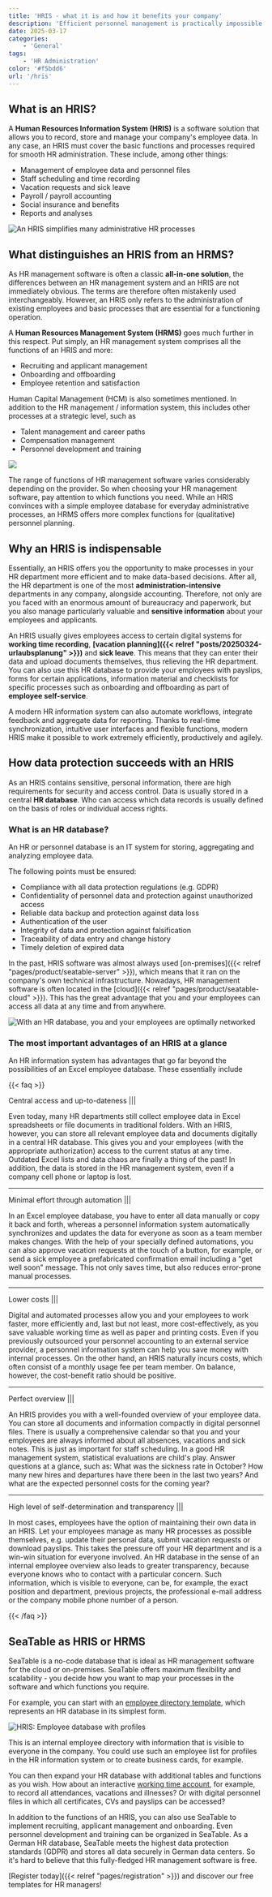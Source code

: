 ```yaml
---
title: 'HRIS - what it is and how it benefits your company'
description: 'Efficient personnel management is practically impossible these days without an HRIS (Human Resources Information System) - at least if your company has reached a certain size. In this article, we take a look at the difference between a human resources information system (HRIS) and a human resources management system (HRMS) and discuss how you can make your HR management more efficient with software that includes an HR database.'
date: 2025-03-17
categories:
    - 'General'
tags:
    - 'HR Administration'
color: '#f5bdd6'
url: '/hris'
---
```


## What is an HRIS?

A **Human Resources Information System (HRIS)** is a software solution that allows you to record, store and manage your company's employee data. In any case, an HRIS must cover the basic functions and processes required for smooth HR administration. These include, among other things:

- Management of employee data and personnel files
- Staff scheduling and time recording
- Vacation requests and sick leave
- Payroll / payroll accounting
- Social insurance and benefits
- Reports and analyses

![An HRIS simplifies many administrative HR processes](Mitarbeiterverzeichnis.jpg)

## What distinguishes an HRIS from an HRMS?

As HR management software is often a classic **all-in-one solution**, the differences between an HR management system and an HRIS are not immediately obvious. The terms are therefore often mistakenly used interchangeably. However, an HRIS only refers to the administration of existing employees and basic processes that are essential for a functioning operation.

A **Human Resources Management System (HRMS)** goes much further in this respect. Put simply, an HR management system comprises all the functions of an HRIS and more:

- Recruiting and applicant management
- Onboarding and offboarding
- Employee retention and satisfaction

Human Capital Management (HCM) is also sometimes mentioned. In addition to the HR management / information system, this includes other processes at a strategic level, such as

- Talent management and career paths
- Compensation management
- Personnel development and training

![](Grafik-HRIS-vs-HMRS.jpg)

The range of functions of HR management software varies considerably depending on the provider. So when choosing your HR management software, pay attention to which functions you need. While an HRIS convinces with a simple employee database for everyday administrative processes, an HRMS offers more complex functions for (qualitative) personnel planning.

## Why an HRIS is indispensable

Essentially, an HRIS offers you the opportunity to make processes in your HR department more efficient and to make data-based decisions. After all, the HR department is one of the most **administration-intensive** departments in any company, alongside accounting. Therefore, not only are you faced with an enormous amount of bureaucracy and paperwork, but you also manage particularly valuable and **sensitive information** about your employees and applicants.

An HRIS usually gives employees access to certain digital systems for **working time recording**, **[vacation planning]({{< relref "posts/20250324-urlaubsplanung" >}})** and **sick leave**. This means that they can enter their data and upload documents themselves, thus relieving the HR department. You can also use this HR database to provide your employees with payslips, forms for certain applications, information material and checklists for specific processes such as onboarding and offboarding as part of **employee self-service**.

A modern HR information system can also automate workflows, integrate feedback and aggregate data for reporting. Thanks to real-time synchronization, intuitive user interfaces and flexible functions, modern HRIS make it possible to work extremely efficiently, productively and agilely.

## How data protection succeeds with an HRIS

As an HRIS contains sensitive, personal information, there are high requirements for security and access control. Data is usually stored in a central **HR database**. Who can access which data records is usually defined on the basis of roles or individual access rights.

### What is an HR database?

An HR or personnel database is an IT system for storing, aggregating and analyzing employee data.

The following points must be ensured:

- Compliance with all data protection regulations (e.g. GDPR)
- Confidentiality of personnel data and protection against unauthorized access
- Reliable data backup and protection against data loss
- Authentication of the user
- Integrity of data and protection against falsification
- Traceability of data entry and change history
- Timely deletion of expired data

In the past, HRIS software was almost always used [on-premises]({{< relref "pages/product/seatable-server" >}}), which means that it ran on the company's own technical infrastructure. Nowadays, HR management software is often located in the [cloud]({{< relref "pages/product/seatable-cloud" >}}). This has the great advantage that you and your employees can access all data at any time and from anywhere.

![With an HR database, you and your employees are optimally networked](Mitarbeiterverzeichnis2.jpg)

### The most important advantages of an HRIS at a glance

An HR information system has advantages that go far beyond the possibilities of an Excel employee database. These essentially include

{{< faq >}}

Central access and up-to-dateness |||

Even today, many HR departments still collect employee data in Excel spreadsheets or file documents in traditional folders. With an HRIS, however, you can store all relevant employee data and documents digitally in a central HR database. This gives you and your employees (with the appropriate authorization) access to the current status at any time. Outdated Excel lists and data chaos are finally a thing of the past! In addition, the data is stored in the HR management system, even if a company cell phone or laptop is lost.

---

Minimal effort through automation |||

In an Excel employee database, you have to enter all data manually or copy it back and forth, whereas a personnel information system automatically synchronizes and updates the data for everyone as soon as a team member makes changes. With the help of your specially defined automations, you can also approve vacation requests at the touch of a button, for example, or send a sick employee a prefabricated confirmation email including a "get well soon" message. This not only saves time, but also reduces error-prone manual processes.

---

Lower costs |||

Digital and automated processes allow you and your employees to work faster, more efficiently and, last but not least, more cost-effectively, as you save valuable working time as well as paper and printing costs. Even if you previously outsourced your personnel accounting to an external service provider, a personnel information system can help you save money with internal processes. On the other hand, an HRIS naturally incurs costs, which often consist of a monthly usage fee per team member. On balance, however, the cost-benefit ratio should be positive.

---

Perfect overview |||

An HRIS provides you with a well-founded overview of your employee data. You can store all documents and information compactly in digital personnel files. There is usually a comprehensive calendar so that you and your employees are always informed about all absences, vacations and sick notes. This is just as important for staff scheduling. In a good HR management system, statistical evaluations are child's play. Answer questions at a glance, such as: What was the sickness rate in October? How many new hires and departures have there been in the last two years? And what are the expected personnel costs for the coming year?

---

High level of self-determination and transparency |||

In most cases, employees have the option of maintaining their own data in an HRIS. Let your employees manage as many HR processes as possible themselves, e.g. update their personal data, submit vacation requests or download payslips. This takes the pressure off your HR department and is a win-win situation for everyone involved. An HR database in the sense of an internal employee overview also leads to greater transparency, because everyone knows who to contact with a particular concern. Such information, which is visible to everyone, can be, for example, the exact position and department, previous projects, the professional e-mail address or the company mobile phone number of a person.

{{< /faq >}}

## SeaTable as HRIS or HRMS

SeaTable is a no-code database that is ideal as HR management software for the cloud or on-premises. SeaTable offers maximum flexibility and scalability - you decide how you want to map your processes in the software and which functions you require.

For example, you can start with an [employee directory template](https://seatable.io/vorlage/ijapmslssfu7r-6q6x9boq/), which represents an HR database in its simplest form.

![HRIS: Employee database with profiles](Mitarbeiterdatenbank-mit-Profilen.jpg)

This is an internal employee directory with information that is visible to everyone in the company. You could use such an employee list for profiles in the HR information system or to create business cards, for example.

You can then expand your HR database with additional tables and functions as you wish. How about an interactive [working time account](https://seatable.io/vorlage/fyp0x2y-s-ut3m-wcbpzbq/), for example, to record all attendances, vacations and illnesses? Or with digital personnel files in which all certificates, CVs and payslips can be accessed?

In addition to the functions of an HRIS, you can also use SeaTable to implement recruiting, applicant management and onboarding. Even personnel development and training can be organized in SeaTable. As a German HR database, SeaTable meets the highest data protection standards (GDPR) and stores all data securely in German data centers. So it's hard to believe that this fully-fledged HR management software is free.

[Register today]({{< relref "pages/registration" >}}) and discover our free templates for HR managers!